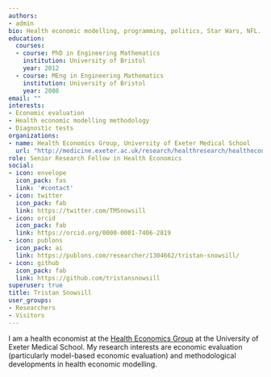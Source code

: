 ```yaml
---
authors:
- admin
bio: Health economic modelling, programming, politics, Star Wars, NFL.
education:
  courses:
  - course: PhD in Engineering Mathematics
    institution: University of Bristol
    year: 2012
  - course: MEng in Engineering Mathematics
    institution: University of Bristol
    year: 2008
email: ""
interests:
- Economic evaluation
- Health economic modelling methodology
- Diagnostic tests
organizations:
- name: Health Economics Group, University of Exeter Medical School
  url: "http://medicine.exeter.ac.uk/research/healthresearch/healtheconomics/"
role: Senior Research Fellow in Health Economics
social:
- icon: envelope
  icon_pack: fas
  link: '#contact'
- icon: twitter
  icon_pack: fab
  link: https://twitter.com/TMSnowsill
- icon: orcid
  icon_pack: fab
  link: https://orcid.org/0000-0001-7406-2819
- icon: publons
  icon_pack: ai
  link: https://publons.com/researcher/1304662/tristan-snowsill/
- icon: github
  icon_pack: fab
  link: https://github.com/tristansnowsill
superuser: true
title: Tristan Snowsill
user_groups:
- Researchers
- Visitors
---
```


I am a health economist at the [Health Economics Group](http://medicine.exeter.ac.uk/research/healthresearch/healtheconomics/) at the University of Exeter Medical School. My research interests are economic evaluation (particularly model-based economic evaluation) and methodological developments in health economic modelling.
